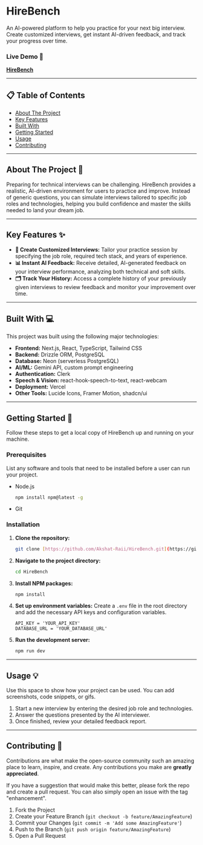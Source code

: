 # HireBench 

An AI-powered platform to help you practice for your next big interview. Create customized interviews, get instant AI-driven feedback, and track your progress over time.

### Live Demo 🚀

**[HireBench](https://hirebench.vercel.app)**

---

## 📋 Table of Contents

- [About The Project](#about-the-project-)
- [Key Features](#key-features-)
- [Built With](#built-with-)
- [Getting Started](#getting-started-)
- [Usage](#usage-)
- [Contributing](#contributing-)

---

## About The Project 📝

Preparing for technical interviews can be challenging. HireBench provides a realistic, AI-driven environment for users to practice and improve. Instead of generic questions, you can simulate interviews tailored to specific job roles and technologies, helping you build confidence and master the skills needed to land your dream job.

---

## Key Features ✨

* **🤖 Create Customized Interviews:** Tailor your practice session by specifying the job role, required tech stack, and years of experience.
* **📊 Instant AI Feedback:** Receive detailed, AI-generated feedback on your interview performance, analyzing both technical and soft skills.
* **🗂️ Track Your History:** Access a complete history of your previously given interviews to review feedback and monitor your improvement over time.

---

## Built With 💻

This project was built using the following major technologies:

- **Frontend:** Next.js, React, TypeScript, Tailwind CSS  
- **Backend:** Drizzle ORM, PostgreSQL  
- **Database:** Neon (serverless PostgreSQL)  
- **AI/ML:** Gemini API, custom prompt engineering  
- **Authentication:** Clerk  
- **Speech & Vision:** react-hook-speech-to-text, react-webcam  
- **Deployment:** Vercel  
- **Other Tools:** Lucide Icons, Framer Motion, shadcn/ui

---

## Getting Started 🚀

Follow these steps to get a local copy of HireBench up and running on your machine.

### Prerequisites

List any software and tools that need to be installed before a user can run your project.
* Node.js
    ```sh
    npm install npm@latest -g
    ```
* Git

### Installation

1.  **Clone the repository:**
    ```sh
    git clone [https://github.com/Akshat-Raii/HireBench.git](https://github.com/Akshat-Raii/HireBench.git)
    ```
2.  **Navigate to the project directory:**
    ```sh
    cd HireBench
    ```
3.  **Install NPM packages:**
    ```sh
    npm install
    ```
4.  **Set up environment variables:**
    Create a `.env` file in the root directory and add the necessary API keys and configuration variables.
    ```
    API_KEY = 'YOUR_API_KEY'
    DATABASE_URL = 'YOUR_DATABASE_URL'
    ```
5.  **Run the development server:**
    ```sh
    npm run dev
    ```

---

## Usage 💡

Use this space to show how your project can be used. You can add screenshots, code snippets, or gifs.

1.  Start a new interview by entering the desired job role and technologies.
2.  Answer the questions presented by the AI interviewer.
3.  Once finished, review your detailed feedback report.

---

## Contributing 🤝

Contributions are what make the open-source community such an amazing place to learn, inspire, and create. Any contributions you make are **greatly appreciated**.

If you have a suggestion that would make this better, please fork the repo and create a pull request. You can also simply open an issue with the tag "enhancement".

1.  Fork the Project
2.  Create your Feature Branch (`git checkout -b feature/AmazingFeature`)
3.  Commit your Changes (`git commit -m 'Add some AmazingFeature'`)
4.  Push to the Branch (`git push origin feature/AmazingFeature`)
5.  Open a Pull Request
